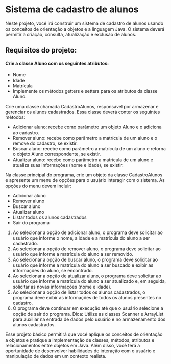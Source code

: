 ﻿# Sistema de cadastro de alunos

Neste projeto, você irá construir um sistema de cadastro de alunos usando os conceitos de orientação a objetos e a linguagem Java. O sistema deverá permitir a criação, consulta, atualização e exclusão de alunos.

## Requisitos do projeto:

#### Crie a classe Aluno com os seguintes atributos:
- Nome
- Idade
- Matrícula
- Implemente os métodos getters e setters para os atributos da classe Aluno.

Crie uma classe chamada CadastroAlunos, responsável por armazenar e gerenciar os alunos cadastrados. Essa classe deverá conter os seguintes métodos:
- Adicionar aluno: recebe como parâmetro um objeto Aluno e o adiciona ao cadastro.
- Remover aluno: recebe como parâmetro a matrícula de um aluno e o remove do cadastro, se existir.
- Buscar aluno: recebe como parâmetro a matrícula de um aluno e retorna o objeto Aluno correspondente, se existir.
- Atualizar aluno: recebe como parâmetro a matrícula de um aluno e atualiza suas informações (nome e idade), se existir.

Na classe principal do programa, crie um objeto da classe CadastroAlunos e apresente um menu de opções para o usuário interagir com o sistema. As opções do menu devem incluir:
- Adicionar aluno
- Remover aluno
- Buscar aluno
- Atualizar aluno
- Listar todos os alunos cadastrados
- Sair do programa

1. Ao selecionar a opção de adicionar aluno, o programa deve solicitar ao usuário que informe o nome, a idade e a matrícula do aluno a ser cadastrado.
2. Ao selecionar a opção de remover aluno, o programa deve solicitar ao usuário que informe a matrícula do aluno a ser removido.
3. Ao selecionar a opção de buscar aluno, o programa deve solicitar ao usuário que informe a matrícula do aluno a ser buscado e exibir as informações do aluno, se encontrado.
4. Ao selecionar a opção de atualizar aluno, o programa deve solicitar ao usuário que informe a matrícula do aluno a ser atualizado e, em seguida, solicitar as novas informações (nome e idade).
5. Ao selecionar a opção de listar todos os alunos cadastrados, o programa deve exibir as informações de todos os alunos presentes no cadastro.
6. O programa deve continuar em execução até que o usuário selecione a opção de sair do programa.
Dica: Utilize as classes Scanner e ArrayList para auxiliar na entrada de dados pelo usuário e no armazenamento dos alunos cadastrados.

Esse projeto básico permitirá que você aplique os conceitos de orientação a objetos e pratique a implementação de classes, métodos, atributos e relacionamentos entre objetos em Java. Além disso, você terá a oportunidade de desenvolver habilidades de interação com o usuário e manipulação de dados em um contexto realista.
